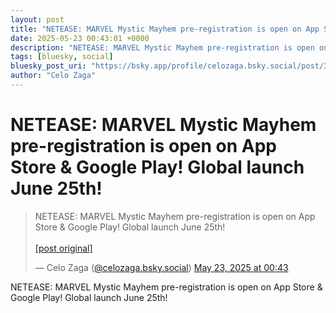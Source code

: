 ```yaml
---
layout: post
title: "NETEASE: MARVEL Mystic Mayhem pre-registration is open on App Store & Google Play! Global launch June 25th!"
date: 2025-05-23 00:43:01 +0000
description: "NETEASE: MARVEL Mystic Mayhem pre-registration is open on App Store & Google Play! Global launch June 25th!"
tags: [bluesky, social]
bluesky_post_uri: "https://bsky.app/profile/celozaga.bsky.social/post/3lpsfkovlnr2n"
author: "Celo Zaga"
---
```


<h1 class="bluesky-post-title">NETEASE: MARVEL Mystic Mayhem pre-registration is open on App Store & Google Play! Global launch June 25th!</h1>


<blockquote class="bluesky-embed" data-bluesky-uri="at://did:plc:lmh6rennptq77inaztnovw4b/app.bsky.feed.post/3lpsfkovlnr2n" data-bluesky-embed-color-mode="system">
<p lang="">NETEASE: MARVEL Mystic Mayhem pre-registration is open on App Store & Google Play! Global launch June 25th!<br><br><a href="https://bsky.app/profile/celozaga.bsky.social/post/3lpsfkovlnr2n">[post original]</a></p>
&mdash; Celo Zaga (<a href="https://bsky.app/profile/did:plc:lmh6rennptq77inaztnovw4b">@celozaga.bsky.social</a>) <a href="https://bsky.app/profile/celozaga.bsky.social/post/3lpsfkovlnr2n">May 23, 2025 at 00:43</a>
</blockquote>
<script async src="https://embed.bsky.app/static/embed.js" charset="utf-8"></script>


<p class="bluesky-post-description">NETEASE: MARVEL Mystic Mayhem pre-registration is open on App Store & Google Play! Global launch June 25th!</p>
